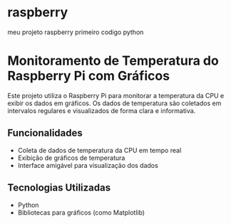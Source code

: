 # raspberry
meu projeto raspberry primeiro codigo python

# Monitoramento de Temperatura do Raspberry Pi com Gráficos

Este projeto utiliza o Raspberry Pi para monitorar a temperatura da CPU e exibir os dados em gráficos. Os dados de temperatura são coletados em intervalos regulares e visualizados de forma clara e informativa.

## Funcionalidades

- Coleta de dados de temperatura da CPU em tempo real
- Exibição de gráficos de temperatura
- Interface amigável para visualização dos dados

## Tecnologias Utilizadas

- Python
- Bibliotecas para gráficos (como Matplotlib)
